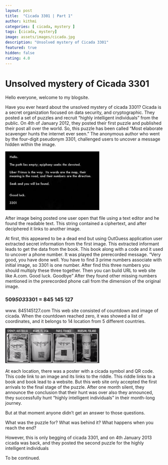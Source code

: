 ```yaml
---
layout: post
title:  "Cicada 3301 | Part 1"
author: kithmi
categories: [ cicada, mystery ]
tags: [cicada, mystery]
image: assets/images/cicada.jpg
description: "Unsolved mystery of Cicada 3301"
featured: true
hidden: false
rating: 4.0
---
```


# Unsolved mystery of Cicada 3301

Hello everyone, welcome to my blogsite.

Have you ever heard about the unsolved mystery of cicada 3301?
Cicada is a secret organization focused on data security, and cryptographic. They posted a set of puzzles and recruit “highly intelligent individuals” from the public. On 4th of January 2012, they posted their first puzzle and published their post all over the world. So, this puzzle has been called “Most elaborate scavenger hunts the internet ever seen.” The anonymous author who went by the four-digit pseudonym 3301, challenged users to uncover a message hidden within the image.
 
<img src="/assets/images/cicada(1).jpg" width="300px">


After image being posted one user open that file using a text editor and he found the readable text. This string contained a ciphertext, and after deciphered it links to another image. 

 
At first, this appeared to be a dead end but using OutGuess application user extracted secret information from the first image. This extracted informant leads to get the data from the book. This book along with a code and it used to uncover a phone number. It was played the prerecorded message.
“Very good, you have done well. You have to find 3 prime numbers associate with initial image, so 3301 is one number. After find this three numbers you should multiply these three together. Then you can build URL to web site like A.com. Good luck. Goodbye” 
After they found other missing numbers mentioned in the prerecorded phone call from the dimension of the original image.


### 509*503*3301 = 845 145 127 
 
www. 845145127.com
This web site consisted of countdown and image of cicada. When the countdown reached zero, it was showed a list of coordinates, and it belongs to 14 location from 5 different countries. 
 
<img src="/assets/images/cicada(7).png" width="300px">


At each location, there was a poster with a cicada symbol and QR code. This code link to an image and its links to the riddle. This riddle links to a book and book lead to a website. But this web site only accepted the first arrivals to the final stage of the puzzle.
After one month silent, they announce the conclusion that their hunt was over also they announced, they successfully hunt “highly intelligent individuals” in their month-long journey.

But at that moment anyone didn’t get an answer to those questions.

What was the puzzle for?
What was behind it?
What happens when you reach the end?

However, this is only begging of cicada 3301, and on 4th January 2013 cicada was back, and they posted the second puzzle for the highly intelligent individuals 

To be continued.
